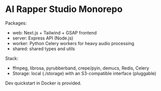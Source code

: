 # AI Rapper Studio Monorepo

Packages:
- web: Next.js + Tailwind + GSAP frontend
- server: Express API (Node.js)
- worker: Python Celery workers for heavy audio processing
- shared: shared types and utils

Stack:
- ffmpeg, librosa, pyrubberband, crepe/pyin, demucs, Redis, Celery
- Storage: local (./storage) with an S3-compatible interface (pluggable)

Dev quickstart in Docker is provided.
